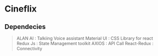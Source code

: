 # Cineflix

## Dependecies

> ALAN AI : Talkiing Voice assistant
> Material UI : CSS Library for react
> Redux Js : State Management toolkit
> AXIOS : API Call
> React-Redux : Connectivity

